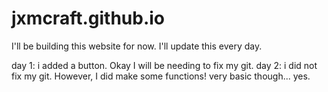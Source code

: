 # jxmcraft.github.io
I'll be building this website for now. I'll update this every day.

day 1: i added a button. Okay I will be needing to fix my git.
day 2: i did not fix my git. However, I did make some functions! very basic though... yes.
